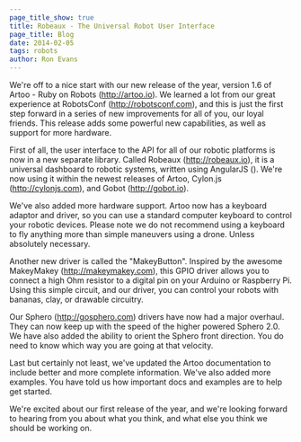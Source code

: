 ```yaml
---
page_title_show: true
title: Robeaux - The Universal Robot User Interface
page_title: Blog
date: 2014-02-05
tags: robots
author: Ron Evans
---
```


We're off to a nice start with our new release of the year, version 1.6 of Artoo - Ruby on Robots (http://artoo.io). We learned a lot from our great experience at RobotsConf (http://robotsconf.com), and this is just the first step forward in a series of new improvements for all of you, our loyal friends. This release adds some powerful new capabilities, as well as support for more hardware. 

First of all, the user interface to the API for all of our robotic platforms is now in a new separate library. Called Robeaux (http://robeaux.io), it is a universal dashboard to robotic systems, written using AngularJS (). We're now using it within the newest releases of Artoo, Cylon.js (http://cylonjs.com), and Gobot (http://gobot.io).

We've also added more hardware support. Artoo now has a keyboard adaptor and driver, so you can use a standard computer keyboard to control your robotic devices. Please note we do not recommend using a keyboard to fly anything more than simple maneuvers using a drone. Unless absolutely necessary.

Another new driver is called the "MakeyButton". Inspired by the awesome MakeyMakey (http://makeymakey.com), this GPIO driver allows you to connect a high Ohm resistor to a digital pin on your Arduino or Raspberry Pi. Using this simple circuit, and our driver, you can control your robots with bananas, clay, or drawable circuitry.

Our Sphero (http://gosphero.com) drivers have now had a major overhaul. They can now keep up with the speed of the higher powered Sphero 2.0. We have also added the ability to orient the Sphero front direction. You do need to know which way you are going at that velocity.

Last but certainly not least, we've updated the Artoo documentation to include better and more complete information. We've also added more examples. You have told us how important docs and examples are to help get started.

We're excited about our first release of the year, and we're looking forward to hearing from you about what you think, and what else you think we should be working on.
